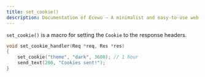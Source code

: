```yaml
---
title: set_cookie()
description: Documentation of Ecewo — A minimalist and easy-to-use web framework for C
---
```


`set_cookie()` is a macro for setting the `Cookie` to the response headers.

```c
void set_cookie_handler(Req *req, Res *res)
{
    set_cookie("theme", "dark", 3600); // 1 hour
    send_text(200, "Cookies sent!");
}
```